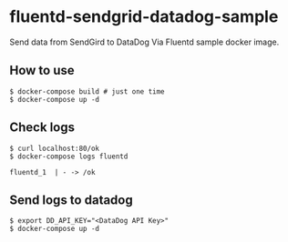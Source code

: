 # fluentd-sendgrid-datadog-sample
Send data from SendGird to DataDog Via Fluentd sample docker image.

## How to use

```
$ docker-compose build # just one time
$ docker-compose up -d
```

## Check logs

```
$ curl localhost:80/ok
$ docker-compose logs fluentd

fluentd_1  | - -> /ok
```

## Send logs to datadog

```
$ export DD_API_KEY="<DataDog API Key>"
$ docker-compose up -d
```
